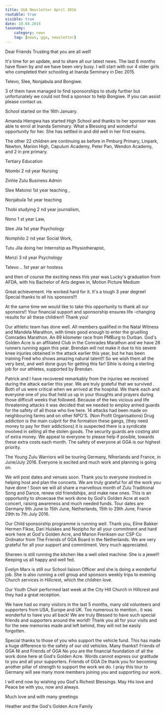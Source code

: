 ```yaml
---
title: GGA Newsletter April 2016
routable: true
visible: true
date: 18.04.2016
taxonomy:
    category: news
    tag: [news, gga, newsletter]
---
```


Dear Friends
Trusting that you are all well!

It's time for an update, and to share all our latest news. The last 6 months have flown by and we have been very busy.
I will start with our 4 older girls who completed their schooling at Inanda Seminary in Dec 2015.

Televo, Slee, Nonjabula and Bongiwe.

3 of them have managed to find sponsorships to study further but unfortunately we could not find a sponsor to help Bongiwe. If you can assist please contact us.

School started on the 16th January.

Amanda Hlengwa has started High School and thanks to her sponsor was able to enrol at Inanda Seminary. What a Blessing and wonderful opportunity for her. She has settled in and did well in her first exams.

The other 22 children are continuing as before in Pmburg Primary, Linpark, Newton, Marion High, Capulum Academy, Peter Pan, Wendon Academy, and 2 in pre primary.

Tertiary Education

Ntombi 2 nd year Nursing

Zinhle Zulu Business Admin

Slee Matonsi 1st year teaching ,

Nonjabula   1st year teaching

Thobi studying 2 nd year journalism,

Nono 1 st year Law,

Slee Jila 1st year Psychology

Nomphilo 2 nd year Social Work,

Tutu Jila doing her Internship as Physiotherapist,

Menzi 3 rd year Psychology

Televo .. 1st year air hostess

and then of course the exciting news this year was Lucky's graduation from AFDA,  with his Bachelor of Arts degree in,  Motion Picture Medium

Great achievement. He worked hard for it. It's a tough 3 year degree! Special thanks to all his sponsors!!!

At the same time we would like to take this opportunity to thank all our sponsors!! Your financial support and sponsorship ensures life -changing results for all these children!! Thank you!

Our athletic team has done well. All members qualified in the Natal Witness and Mandela Marathon, with times good enough to enter the gruelling Comrades Marathon. An 89 kilometer race from PMBurg to Durban. God's Golden Acre is an affiliated Club in the Comrades Marathon and we have 28 runners running again this year. Brendan will not make it due to his severe knee injuries obtained in the attack earlier this year, but he has been training Fred who shows amazing natural talent!! So we wish them all the very best, and well done guys for getting this far! Sihle is doing a sterling job for our athletes, supported by Brendan.

Patrick and I have recovered remarkably from the injuries we received during the attack earlier this year. We are truly grateful that we survived . Both of us were critical when we arrived at the hospital. We thank each and everyone one of you that held us up in your thoughts and prayers during those difficult weeks that followed.
Because of the two vicious and life threatening attacks it was decided that we needed to employ armed guards for the safety of all those who live here. 14 attacks had been made on neighbouring farms and on other NPO'S. (Non Profit Organisations) Drug addiction is the main culprit for the formation these gangs, (they need money to pay for their addictions) it is suspected there is a syndicate involved in selling all the stolen goods.
The security guards are costing alot of extra money. We appeal to everyone to please help if posible, towards these extra costs each month. The safety of everyone at GGA is our highest priority.

The Young Zulu Warriors will be touring Germany, Nĺherlands and France, in June/July 2016. Everyone is excited and much work and planning is going on.

We will post dates and venues soon. Thank you to everyone involved in helping host and plan the concerts. We are truly grateful for all the work you have done ! Soon we will all share a marvellous month of Zulu Traditional Song and Dance, renew old friendships, and make new ones. This is an opportunity to showcase the work done by God's Golden Acre at each concert, raising awareness and much needed funds. Tour dates are Germany 9th June to 15th June, Netherlands, 15th to 29th June, France 29th to 7th July 2016.

Our Child sponsorship programme is running well. Thank you, Eline Bakker Hermen Fikse, Dari Huiskes and Nozipho for all your commitnent and hard work here at God's Golden Acre, and Marion Freriksen our CSP Co Ordinator from The Friends of GGA Board in the Netherlands. We are very grateful for all your support and commitment. Very much appreciated.

Shereen is still running the kitchen like a well oiled machine. She is a jewel!! Keeping us all happy and well fed.

Evelyn Marx is still our School liaison Officer and she is doing a wonderful job. She is also running a cell group and sponsors weekly trips to evening Church services in Hillcrest, which the children love.

Our Youth Choir performed last week at the City Hill Church in Hillcrest and they had a great reception.

We have had so many visitors in the last 5 months, many old volunteers and supporters from USA, Europe and UK. Too numerous to mention.. it was wonderful to have you all back! We are truly Blessed to have such special friends and supporters around the world!! Thank you all for your visits and for the new memories made and left behind, they will not be easily forgotten.

Special thanks to those of you who support the vehicle fund. This has made a huge difference to the safety of our old vehicles. Many thanks!!
Friends of GGA Nl and Friends of GGA No you are the financial foundation of all the work done here at God's Golden Acre. Words cannot express our gratitude to you and all your supporters. Friends of GGA De thank you for becoming another pillar of strength to support the work we do. I pray this tour to Germany will see many more members joining you and supporting our work.

I will end now by wishing you God's Richest Blessings. May His love and Peace be with you, now and always.

Much love and with many greetings

Heather and the God's Golden Acre Family